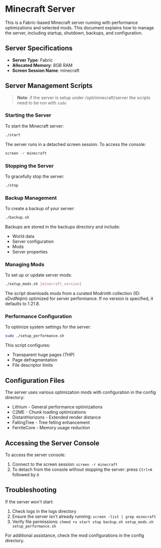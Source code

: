 # Minecraft Server

This is a Fabric-based Minecraft server running with performance optimizations and selected mods. This document explains how to manage the server, including startup, shutdown, backups, and configuration.

## Server Specifications

- **Server Type**: Fabric
- **Allocated Memory**: 8GB RAM
- **Screen Session Name**: minecraft

## Server Management Scripts

> **Note**: if the server is setup under /opt/minecraft/server the scripts need to be run with `sudo`

### Starting the Server

To start the Minecraft server:

```bash
./start
```

The server runs in a detached screen session. To access the console:

```bash
screen -r minecraft
```

### Stopping the Server

To gracefully stop the server:

```bash
./stop
```

### Backup Management

To create a backup of your server:

```bash
./backup.sh
```

Backups are stored in the backups directory and include:
- World data
- Server configuration
- Mods
- Server properties

### Managing Mods

To set up or update server mods:

```bash
./setup_mods.sh [minecraft_version]
```

The script downloads mods from a curated Modrinth collection (ID: sDvdNqlm) optimized for server performance. If no version is specified, it defaults to 1.21.8.

### Performance Configuration

To optimize system settings for the server:

```bash
sudo ./setup_performance.sh
```

This script configures:
- Transparent huge pages (THP)
- Page defragmentation
- File descriptor limits

## Configuration Files

The server uses various optimization mods with configuration in the config directory:

- Lithium - General performance optimizations
- C2ME - Chunk loading optimizations
- DistantHorizons - Extended render distance
- FallingTree - Tree felling enhancement
- FerriteCore - Memory usage reduction

## Accessing the Server Console

To access the server console:
1. Connect to the screen session: `screen -r minecraft`
2. To detach from the console without stopping the server: press `Ctrl+A` followed by `D`

## Troubleshooting

If the server won't start:
1. Check logs in the logs directory
2. Ensure the server isn't already running: `screen -list | grep minecraft`
3. Verify file permissions: `chmod +x start stop backup.sh setup_mods.sh setup_performance.sh`

For additional assistance, check the mod configurations in the config directory.
